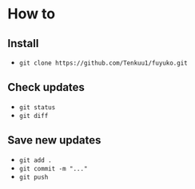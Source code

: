 # How to 

## Install

- `git clone https://github.com/Tenkuu1/fuyuko.git`

## Check updates

- `git status`
- `git diff`

## Save new updates

- `git add .`
- `git commit -m "..."`
- `git push`
